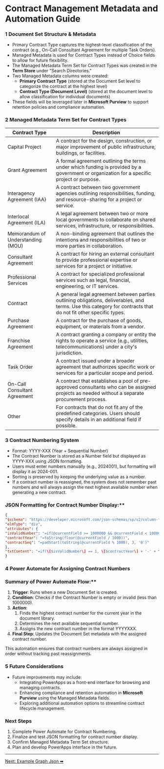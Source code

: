 <!-- description: Documentation about Contract Management Metadata and Automation Guide for Your Organization. -->
# Contract Management Metadata and Automation Guide

### 1 Document Set Structure & Metadata

- Primary Contract Type captures the highest-level classification of the contract (e.g., On-Call Consultant Agreement for multiple Task Orders).
- Managed Metadata is used for Contract Types instead of Choice fields to allow for future flexibility.
- The Managed Metadata Term Set for Contract Types was created in the **Term Store** under "Search Directories."
- Two Managed Metadata columns were created:
  - **Primary Contract Type** (stored at the Document Set level to categorize the contract at the highest level)
  - **Contract Type (Document Level)** (stored at the document level to allow classification for individual documents)
- These fields will be leveraged later in **Microsoft Purview** to support retention policies and compliance automation.

### **2 Managed Metadata Term Set for Contract Types**

| **Contract Type** | **Description** |
| --- | --- |
| Capital Project | A contract for the design, construction, or major improvement of public infrastructure, buildings, or facilities. |
| Grant Agreement | A formal agreement outlining the terms under which funding is provided by a government or organization for a specific project or purpose. |
| Interagency Agreement (IAA) | A contract between two government agencies outlining responsibilities, funding, and resource-sharing for a project or service. |
| Interlocal Agreement (ILA) | A legal agreement between two or more local governments to collaborate on shared services, infrastructure, or responsibilities. |
| Memorandum of Understanding (MOU) | A non-binding agreement that outlines the intentions and responsibilities of two or more parties in collaboration. |
| Consultant Agreement | A contract for hiring an external consultant to provide professional expertise or services for a project or initiative. |
| Professional Services | A contract for specialized professional services such as legal, financial, engineering, or IT services. |
| Contract | A general legal agreement between parties outlining obligations, deliverables, and terms. Use this category for contracts that do not fit other specific types. |
| Purchase Agreement | A contract for the purchase of goods, equipment, or materials from a vendor. |
| Franchise Agreement | A contract granting a company or entity the rights to operate a service (e.g., utilities, telecommunications) under a city's jurisdiction. |
| Task Order | A contract issued under a broader agreement that authorizes specific work or services for a particular scope and period. |
| On-Call Consultant Agreement | A contract that establishes a pool of pre-approved consultants who can be assigned projects as needed without a separate procurement process. |
| Other | For contracts that do not fit any of the predefined categories. Users should specify details in an additional field if possible. |

### **3 Contract Numbering System**

- Format: YYYY-XXX (Year + Sequential Number)
- The Contract Number is stored as a Number field but displayed as YYYY-XXX using JSON formatting.
- Users must enter numbers manually (e.g., 2024001), but formatting will display it as 2024-001.
- Sorting is preserved by keeping the underlying value as a number.
- If a contract number is reassigned, the system does not remember past numbers and will always assign the next highest available number when generating a new contract.

### JSON Formatting for Contract Number Display:**
```json
{  
"$schema": "https://developer.microsoft.com/json-schemas/sp/v2/column-formatting.schema.json",  
"elmType": "div",  
"attributes": {  
"isValidNumber": "=if(@currentField >= 1000000 && @currentField < 10000000, 1, 0)",  
"contractYear": "=toString(floor(@currentField / 1000))",  
"contractSeq": "=padStart(toString(@currentField % 1000), 3, '0')"  
},  
"txtContent": "=if(\[$isValidNumber\] == 1, \[$contractYear\] + '-' + \[$contractSeq\], 'No Contract Number Assigned')"  
}
```
### **4 Power Automate for Assigning Contract Numbers**

### Summary of Power Automate Flow:**

1. **Trigger**: Runs when a new Document Set is created.
2. **Condition**: Checks if the Contract Number is empty or invalid (less than 1000000).
3. **Action**:
    1. Finds the highest contract number for the current year in the document library.
    2. Determines the next available sequential number.
    3. Assigns the new contract number in the format YYYYXXX.
4. **Final Step**: Updates the Document Set metadata with the assigned contract number.

This automation ensures that contract numbers are always assigned in order without tracking past reassignments.

### **5 Future Considerations**

- Future improvements may include:
  - Integrating PowerApps as a front-end interface for browsing and managing contracts.
  - Enhancing compliance and retention automation in **Microsoft Purview** using the Managed Metadata fields.
  - Exploring additional automation options to streamline contract lifecycle management.

### **Next Steps**

1. Complete Power Automate for Contract Numbering.
2. Finalize and test JSON formatting for contract number display.
3. Confirm Managed Metadata Term Set structure.
4. Plan and develop PowerApps interface in the future.


---

[Next: Example Graph Json ➡](example-graph-json.md)
